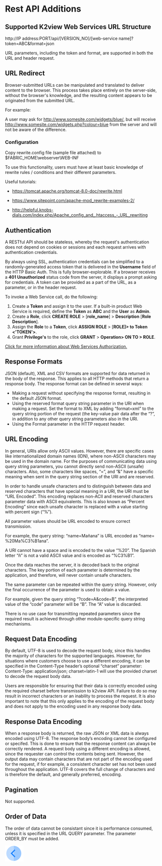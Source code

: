 # Rest API Additions

## Supported K2view Web Services URL Structure
http://IP address:PORT/api/[VERSION_NO]/[web-service name]?token=ABC&format=json

URL parameters, including the token and format, are supported in both the URL and header request.

## URL Redirect

Browser-submitted URLs can be manipulated and translated to deliver content to the browser. This process takes place entirely on the server-side, without the browser's knowledge, and the resulting content appears to be originated from the submitted URL.

For example:

A user may ask for http://www.somesite.com/widgets/blue/, but will receive http://www.somesite.com/widgets.php?colour=blue from the server and will not be aware of the difference.

### Configuration

Copy rewrite.config file (sample file attached) to $FABRIC_HOME\webserver\WEB-INF

To use this functionality, users must have at least basic knowledge of rewrite rules / conditions and their different parameters. 

Useful tutorials: 

- https://tomcat.apache.org/tomcat-8.0-doc/rewrite.html

- https://www.sitepoint.com/apache-mod_rewrite-examples-2/

- http://helpful.knobs-dials.com/index.php/Apache_config_and_.htaccess_-_URL_rewriting

## Authentication

A RESTful API should be stateless, whereby the request's authentication does not depend on cookies or sessions and each request arrives with authentication credentials.

By always using SSL, authentication credentials can be simplified to a randomly-generated access token that is delivered in the **Username** field of the HTTP Basic Auth. This is fully browser-explorable. If a browser receives a **401 Unauthorized** status code from the server, it displays a prompt asking for credentials. A
token can be provided as a part of the URL, as a parameter, or in the header request.

To invoke a Web Service call, do the following:

1. Create a **Token** and assign it to the user. If a built-in product Web Service is required, define the **Token** as **ABC** and the **User** as **Admin**.
2. Create a **Role**, click **CREATE ROLE** > [**role_name**] > **Description** [**Role Description**].
3. Assign the **Role** to a **Token**, click **ASSIGN ROLE** > [**ROLE]> to Token <'TOKEN'>**.
4. Grant **Privilege's** to the role, click **GRANT** > **Operation> ON <RESOURCE> TO > ROLE**.

[Click for more information about Web Services Authorization.](/articles/17_fabric_credentials/02_fabric_credentials_commands.md#web-services-authorization)

## Response Formats 

JSON (default), XML and CSV formats are supported for data returned in the body of the response. This applies to all HTTP methods that return a response body. The response format can be defined in several ways: 
- Making a request without specifying the response format, resulting in the default JSON format. 
- Using the reserved format query string parameter in the URI when making a request. Set the format to XML by adding “format=xml” to the query string portion of the request (the key-value pair data after the “?”, in addition to any other query string parameters also in the URI.
- Using the Format parameter in the HTTP request header.

## URL Encoding

In general, URIs allow only ASCII values. However, there are specific cases like internationalized domain names (IDN), where non-ASCII characters may be used in the domain name. For the purposes of communicating data using query string parameters, you cannot directly send non-ASCII (unsafe) characters. Also, some characters like spaces, “=”, and “&” have a specific meaning when sent in the query string section of the URI and are reserved. 

In order to handle unsafe characters and to distinguish between data and reserved characters that have special meaning in a URI, the URI must be “URL Encoded”. This encoding replaces non-ACII and reserved characters parameter data with ASCII equivalents. This is also known as “Percent Encoding” since each unsafe character is replaced with a value starting with percent sign (“%”).

All parameter values should be URL encoded to ensure correct transmission. 

For example, the query string: “name=Mañana” is URL encoded as “name= %20Ma%C3%B1ana”. 

A URI cannot have a space and is encoded to the value “%20”. 
The Spanish letter “ñ” is not a valid ASCII value and is encoded as “%C3%B1”. 

Once the data reaches the server, it is decoded back to the original characters. The key portion of each parameter is determined by the application, and therefore, will never contain unsafe characters. 

The same parameter can be repeated within the query string. However, only the final occurrence of the parameter is used to obtain a value. 

For example, given the query string “?code=A&code=B”, the interpreted value of the “code” parameter will be “B”. The “A” value is discarded. 

There is no use case for transmitting repeated parameters since the required result is achieved through other module-specific query string mechanisms.

## Request Data Encoding

By default, UTF-8 is used to decode the request body, since this handles the majority of characters for the supported languages. However, for situations where customers choose to use a different encoding, it can be specified in the Content-Type header’s optional “charset” parameter: Content-Type: application/json; charset=latin-1 will use the provided charset to decode the request body data. 

Users are responsible for ensuring that their data is correctly encoded using the required charset before transmission to k2view API. Failure to do so may result in incorrect characters or an inability to process the request. It is also important to note that this only applies to the encoding of the request body and does not apply to the encoding used in any response body data.

## Response Data Encoding 

When a response body is returned, the raw JSON or XML data is always encoded using UTF-8. The response body’s encoding cannot be configured or specifed. This is done to ensure that the response content can always be correctly rendered. A request body using a different encoding is allowed, since the requester can control the contents being sent. However, the output data may contain characters that are not  part of the encoding used for the request, if for example, a consistent character set has not been used throughout the application. UTF-8 covers the full change of characters and is therefore the default, and generally preferred, encoding.

## Pagination

Not supported.

## Order of Data

The order of data cannot be consistant since it is performance consumed, unless it is specified in the URL QUERY parameter. The parameter ORDER_BY must be added.

[![Previous](/articles/images/Previous.png)](/articles/15_web_services/15_Supported_Verbs_Delete.md)


